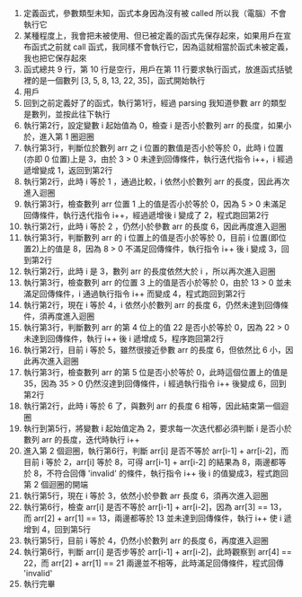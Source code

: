 1. 定義函式，參數類型未知，函式本身因為沒有被 called 所以我（電腦）不會執行它
2. 某種程度上，我會把未被使用、但已被定義的函式先保存起來，如果用戶在宣布函式之前就 call 函式，我同樣不會執行它，因為這就相當於函式未被定義，我也把它保存起來
3. 函式總共 9 行，第 10 行是空行，用戶在第 11 行要求執行函式，放進函式括號裡的是一個數列 [3, 5, 8, 13, 22, 35]，函式開始執行
4. 用戶
5. 回到之前定義好了的函式，執行第1行，經過 parsing 我知道參數 arr 的類型是數列，並按此往下執行
6. 執行第2行，設定變數 i 起始值為 0，檢查 i 是否小於數列 arr 的長度，如果小於，進入第 1 圈迴圈
7. 執行第3行，判斷位於數列 arr 之 i 位置的數值是否小於等於 0，此時 i 位置(亦即 0 位置)上是 3，由於 3 > 0 未達到回傳條件，執行迭代指令 i++，i 經過遞增變成 1，返回到第2行
8. 執行第2行，此時 i 等於 1 ，通過比較，i 依然小於數列 arr 的長度，因此再次進入迴圈
9. 執行第3行，檢查數列 arr 位置 1 上的值是否小於等於 0，因為 5 > 0 未滿足回傳條件，執行迭代指令 i++，經過遞增後 i 變成了 2，程式跑回第2行
10. 執行第2行，此時 i 等於 2 ，仍然小於參數 arr 的長度 6，因此再度進入迴圈
11. 執行第3行，判斷數列 arr 的 i 位置上的值是否小於等於 0，目前 i 位置(即位置2)上的值是 8，因為 8 > 0 不滿足回傳條件，執行指令 i++ 後 i 變成 3，回到第2行
12. 執行第2行，此時 i 是 3，數列 arr 的長度依然大於 i ，所以再次進入迴圈
13. 執行第3行，檢查數列 arr 的位置 3 上的值是否小於等於 0，由於 13 > 0 並未滿足回傳條件，i 通過執行指令 i++ 而變成 4，程式跑回到第2行
14. 執行第2行，現在 i 等於 4，i 依然小於數列 arr 的長度 6，仍然未達到回傳條件，須再度進入迴圈
15. 執行第3行，判斷數列 arr 的第 4 位上的值 22 是否小於等於 0，因為 22 > 0 未達到回傳條件，執行 i++ 後 i 遞增成 5，程序跑回第2行
16. 執行第2行，目前 i 等於 5，雖然很接近參數 arr 的長度 6，但依然比 6 小，因此再次進入迴圈
17. 執行第3行，檢查數列 arr 的第 5 位是否小於等於 0，此時這個位置上的值是 35，因為 35 > 0 仍然沒達到回傳條件，i 經過執行指令 i++ 後變成 6，回到第2行
18. 執行第2行，此時 i 等於 6 了，與數列 arr 的長度 6 相等，因此結束第一個迴圈
19. 執行到第5行，將變數 i 起始值定為 2，要求每一次迭代都必須判斷 i 是否小於數列 arr 的長度，迭代時執行 i++
20. 進入第 2 個迴圈，執行第6行，判斷 arr[i] 是否不等於 arr[i-1] + arr[i-2]，而目前 i 等於 2，arr[i] 等於 8，可得 arr[i-1] + arr[i-2] 的結果為 8，兩邊都等於 8，不符合回傳 'invalid' 的條件，執行指令 i++ 後 i 的值變成3，程式跑回第 2 個迴圈的開端
21. 執行第5行，現在 i 等於 3，依然小於參數 arr 長度 6，須再次進入迴圈
22. 執行第6行，檢查 arr[i] 是否不等於 arr[i-1] + arr[i-2]，因為 arr[3] == 13，而 arr[2] + arr[1] == 13，兩邊都等於 13 並未達到回傳條件，執行 i++ 使 i 遞增到 4，回到第5行
23. 執行第5行，目前 i 等於 4，仍然小於數列 arr 的長度 6，再度進入迴圈
24. 執行第6行，判斷 arr[i] 是否步等於 arr[i-1] + arr[i-2]，此時觀察到 arr[4] == 22，而 arr[2] + arr[1] == 21 兩邊並不相等，此時滿足回傳條件，程式回傳 'invalid' 
25. 執行完畢
